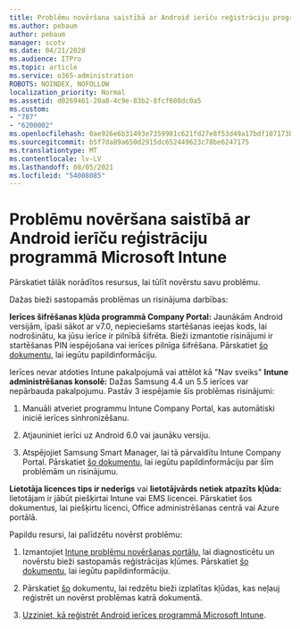 ```yaml
---
title: Problēmu novēršana saistībā ar Android ierīču reģistrāciju programmā Microsoft Intune
ms.author: pebaum
author: pebaum
manager: scotv
ms.date: 04/21/2020
ms.audience: ITPro
ms.topic: article
ms.service: o365-administration
ROBOTS: NOINDEX, NOFOLLOW
localization_priority: Normal
ms.assetid: d0269461-20a8-4c9e-83b2-8fcf608dc0a5
ms.custom:
- "787"
- "6200002"
ms.openlocfilehash: 0ae926e6b31493e7359981c621fd27e8f53d49a17bdf107173b087fe6cc688fa
ms.sourcegitcommit: b5f7da89a650d2915dc652449623c78be6247175
ms.translationtype: MT
ms.contentlocale: lv-LV
ms.lasthandoff: 08/05/2021
ms.locfileid: "54008085"
---
```

# <a name="troubleshoot-issues-with-enrolling-android-devices-in-microsoft-intune"></a>Problēmu novēršana saistībā ar Android ierīču reģistrāciju programmā Microsoft Intune

Pārskatiet tālāk norādītos resursus, lai tūlīt novērstu savu problēmu.
  
Dažas bieži sastopamās problēmas un risinājuma darbības:
  
 **Ierīces šifrēšanas kļūda programmā Company Portal:** Jaunākām Android versijām, īpaši sākot ar v7.0, nepieciešams startēšanas ieejas kods, lai nodrošinātu, ka jūsu ierīce ir pilnībā šifrēta. Bieži izmantotie risinājumi ir startēšanas PIN iespējošana vai ierīces pilnīga šifrēšana. Pārskatiet [šo dokumentu,](https://docs.microsoft.com/intune-user-help/your-device-appears-encrypted-but-cp-says-otherwise-android) lai iegūtu papildinformāciju.
  
 Ierīces nevar atdoties Intune pakalpojumā vai attēlot kā "Nav sveiks" **Intune administrēšanas konsolē:** Dažas Samsung 4.4 un 5.5 ierīces var nepārbauda pakalpojumu. Pastāv 3 iespējamie šīs problēmas risinājumi:
  
1. Manuāli atveriet programmu Intune Company Portal, kas automātiski iniciē ierīces sinhronizēšanu.

2. Atjauniniet ierīci uz Android 6.0 vai jaunāku versiju.

3. Atspējojiet Samsung Smart Manager, lai tā pārvaldītu Intune Company Portal. Pārskatiet [šo dokumentu,](https://docs.microsoft.com/troubleshoot/mem/intune/troubleshoot-device-enrollment-in-intune#devices-fail-to-check-in-with-the-intune-service-and-display-as-unhealthy-in-the-intune-admin-console) lai iegūtu papildinformāciju par šīm problēmām un risinājumu.

 **Lietotāja licences tips ir nederīgs** vai **lietotājvārds netiek atpazīts kļūda:** lietotājam ir jābūt piešķirtai Intune vai EMS licencei. Pārskatiet šos dokumentus, lai piešķirtu licenci, Office administrēšanas centrā vai Azure portālā.
  
Papildu resursi, lai palīdzētu novērst problēmu:
  
1. Izmantojiet [Intune problēmu novēršanas portālu,](https://devicemanagement.microsoft.com/#blade/Microsoft_Intune_DeviceSettings/TroubleshootBlade) lai diagnosticētu un novērstu bieži sastopamās reģistrācijas kļūmes. Pārskatiet [šo dokumentu,](https://docs.microsoft.com/intune/help-desk-operators) lai iegūtu papildinformāciju.

2. Pārskatiet [šo](https://docs.microsoft.com/troubleshoot/mem/intune/troubleshoot-device-enrollment-in-intune) dokumentu, lai redzētu bieži izplatītas kļūdas, kas neļauj reģistrēt un novērst problēmas katrā dokumentā.

3. [Uzziniet, kā reģistrēt Android ierīces programmā Microsoft Intune](https://docs.microsoft.com/intune/android-enroll).

